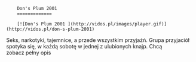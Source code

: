 
        Don's Plum 2001 
        =============
        
        [![Don's Plum 2001 ](http://vidos.pl/images/player.gif)](http://vidos.pl/don-s-plum-2001)
        
        
 Seks, narkotyki, tajemnice, a przede wszystkim przyjaźń. Grupa przyjaciół spotyka się, w każdą sobotę w jednej z ulubionych knajp. Chcą zobacz pełny opis
    